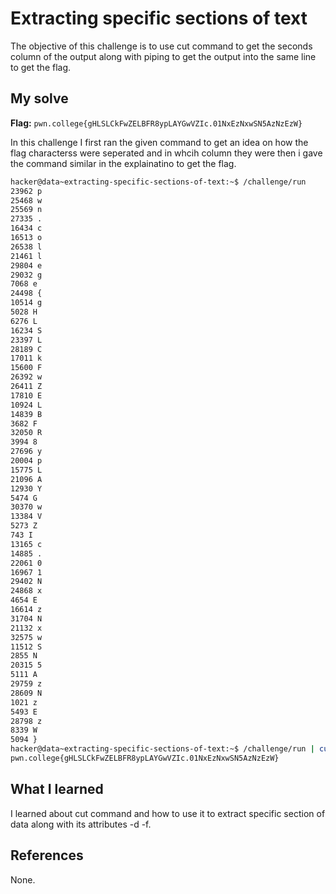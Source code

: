 # Extracting specific sections of text
The objective of this challenge is to use cut command to get the seconds column of the output along with piping to get the output into the same line to get the flag.

## My solve
**Flag:** `pwn.college{gHLSLCkFwZELBFR8ypLAYGwVZIc.01NxEzNxwSN5AzNzEzW}`

In this challenge I first ran the given command to get an idea on how the flag characterss were seperated and in whcih column they were then i gave the command similar in the explainatino to get the flag.
```bash
hacker@data~extracting-specific-sections-of-text:~$ /challenge/run
23962 p
25468 w
25569 n
27335 .
16434 c
16513 o
26538 l
21461 l
29804 e
29032 g
7068 e
24498 {
10514 g
5028 H
6276 L
16234 S
23397 L
28189 C
17011 k
15600 F
26392 w
26411 Z
17810 E
10924 L
14839 B
3682 F
32050 R
3994 8
27696 y
20004 p
15775 L
21096 A
12930 Y
5474 G
30370 w
13384 V
5273 Z
743 I
13165 c
14885 .
22061 0
16967 1
29402 N
24868 x
4654 E
16614 z
31704 N
21132 x
32575 w
11512 S
2855 N
20315 5
5111 A
29759 z
28609 N
1021 z
5493 E
28798 z
8339 W
5094 }
hacker@data~extracting-specific-sections-of-text:~$ /challenge/run | cut -d " " -f 2 | tr -d "\n"
pwn.college{gHLSLCkFwZELBFR8ypLAYGwVZIc.01NxEzNxwSN5AzNzEzW}
```

## What I learned
I learned about cut command and how to use it to extract specific section of data along with its attributes -d -f.

## References 
None.
